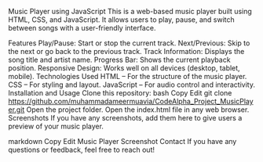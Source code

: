 Music Player using JavaScript This is a web-based music player built using HTML, CSS, and JavaScript. It allows users to play, pause, and switch between songs with a user-friendly interface.

Features Play/Pause: Start or stop the current track. Next/Previous: Skip to the next or go back to the previous track. Track Information: Displays the song title and artist name. Progress Bar: Shows the current playback position. Responsive Design: Works well on all devices (desktop, tablet, mobile). Technologies Used HTML – For the structure of the music player. CSS – For styling and layout. JavaScript – For audio control and interactivity. Installation and Usage Clone this repository: bash Copy Edit git clone https://github.com/muhammadameermuavia/CodeAlpha_Project_MusicPlayer.git Open the project folder. Open the index.html file in any web browser. Screenshots If you have any screenshots, add them here to give users a preview of your music player.

markdown Copy Edit Music Player Screenshot Contact If you have any questions or feedback, feel free to reach out!
